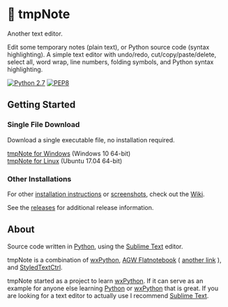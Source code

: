 # 📓 tmpNote  

Another text editor.  

Edit some temporary notes (plain text), or Python source code (syntax highlighting). A simple text editor with undo/redo, cut/copy/paste/delete, select all, word wrap, line numbers, folding symbols, and Python syntax highlighting.  

[![Python 2.7](https://img.shields.io/badge/Python%20Version-2.7-orange.svg?style=flat)](https://www.python.org) [![PEP8](https://img.shields.io/badge/Code%20Style-PEP%208-orange.svg?style=flat)](https://www.python.org/dev/peps/pep-0008/)  

## Getting Started  

### Single File Download  

Download a single executable file, no installation required.  

[tmpNote for Windows](https://github.com/unblinking/tmpNote/releases/download/v0.0.7/tmpNote_windows10_64bit.exe) (Windows 10 64-bit)  
[tmpNote for Linux](https://github.com/unblinking/tmpNote/releases/download/v0.0.7/tmpNote_ubuntu1704_64bit) (Ubuntu 17.04 64-bit)  

### Other Installations  

For other [installation instructions](https://github.com/unblinking/tmpNote/wiki/Installation) or [screenshots](https://github.com/unblinking/tmpNote/wiki/Screenshots), check out the [Wiki](https://github.com/unblinking/tmpNote/wiki).  

See the [releases](https://github.com/unblinking/tmpNote/releases) for additional release information.  

## About  

Source code written in [Python](https://www.python.org/), using the [Sublime Text](http://www.sublimetext.com/) editor.  

tmpNote is a combination of [wxPython](http://www.wxpython.org/), [AGW Flatnotebook](http://svn.wxwidgets.org/svn/wx/wxPython/3rdParty/AGW/agw/flatnotebook.py) ( [another link](https://docs.wxpython.org/wx.lib.agw.flatnotebook.html#module-wx.lib.agw.flatnotebook) ), and [StyledTextCtrl](https://docs.wxpython.org/wx.stc.StyledTextCtrl.html#wx.stc.StyledTextCtrl).  

tmpNote started as a project to learn [wxPython](http://www.wxpython.org/). If it can serve as an example for anyone else learning [Python](https://www.python.org/) or [wxPython](http://www.wxpython.org/) that is great. If you are looking for a text editor to actually use I recommend [Sublime Text](http://www.sublimetext.com/).  
